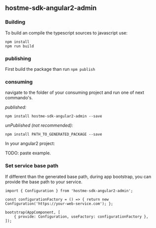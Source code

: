 ## hostme-sdk-angular2-admin

### Building

To build an compile the typescript sources to javascript use:
```
npm install
npm run build
```

### publishing

First build the package than run ```npm publish```

### consuming

navigate to the folder of your consuming project and run one of next commando's.

_published:_

```
npm install hostme-sdk-angular2-admin --save
```

_unPublished (not recommended):_

```
npm install PATH_TO_GENERATED_PACKAGE --save
```

In your angular2 project:

TODO: paste example.

### Set service base path
If different than the generated base path, during app bootstrap, you can provide the base path to your service. 

```
import { Configuration } from 'hostme-sdk-angular2-admin';

const configurationFactory = () => { return new Configuration('https://your-web-service.com'); };

bootstrap(AppComponent, [
    { provide: Configuration, useFactory: configurationFactory },
]);
```  